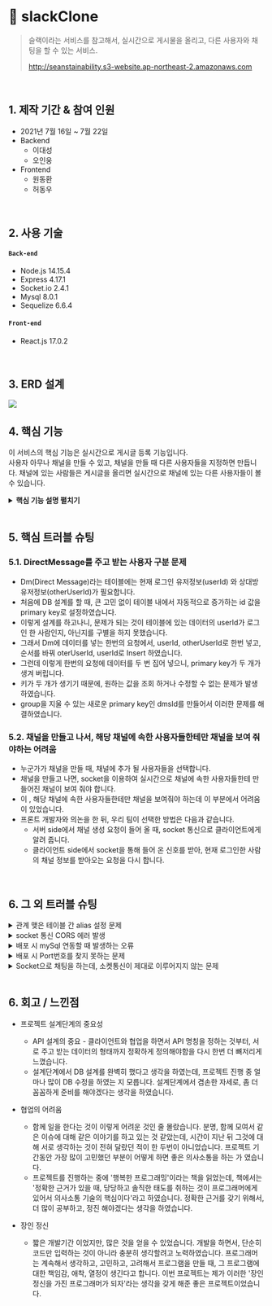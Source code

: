 # :pushpin: slackClone
>슬랙이라는 서비스를 참고해서, 실시간으로 게시물을 올리고, 다른 사용자와 채팅을 할 수 있는 서비스.
>
>http://seanstainability.s3-website.ap-northeast-2.amazonaws.com

</br>

## 1. 제작 기간 & 참여 인원
- 2021년 7월 16일 ~ 7월 22일
- Backend 
  - 이대성
  - 오인웅
- Frontend
  - 원동환
  - 허동우

</br>

## 2. 사용 기술
#### `Back-end`
  - Node.js 14.15.4
  - Express 4.17.1
  - Socket.io 2.4.1
  - Mysql 8.0.1
  - Sequelize 6.6.4
 
#### `Front-end`
  - React.js 17.0.2

</br>

## 3. ERD 설계
![](https://user-images.githubusercontent.com/47413926/126596387-96bfa74d-0559-4927-8201-d799215e33fc.png)


## 4. 핵심 기능
이 서비스의 핵심 기능은 실시간으로 게시글 등록 기능입니다.  
사용자 아무나 채널을 만들 수 있고, 채널을 만들 때 다른 사용자들을 지정하면 만듭니다. 
채널에 있는 사람들은 게시글을 올리면 실시간으로 채널에 있는 다른 사용자들이 볼 수 있습니다.

<details>
<summary><b>핵심 기능 설명 펼치기</b></summary>
<div markdown="1">

### 4.1. 전체 흐름
![](https://user-images.githubusercontent.com/47413926/126625060-79797bb5-ecfa-4a84-bf6c-57e25437bb4a.jpg)


  
### 4.2. 사용자 요청
- **로그인** :pushpin: [코드 확인](https://github.com/slackCloning/slackCloning/blob/main/routes/users.js#L40)
  - passport 모듈을 이용해서 로그인 기능을 구현합니다.
  - 로그인을 성공할 시, 클라이언트에게 jwt 토큰을 전달합니다

- **회원가입** :pushpin: [코드 확인](https://github.com/slackCloning/slackCloning/blob/main/routes/users.js#L20)
  - 회원가입에 들어오는 데이터를 validate라는 middleware로 유효성 검사를 합니다.
  - 유효성 검사를 통과하면 비밀번호를 암호화한 후 DB에 저장합니다.
  
- **채널생성** :pushpin: [코드 확인](https://github.com/slackCloning/slackCloning/blob/main/routes/channel.js#L138)
  - 클라이언트로부터 채널이름, 사용자리스트를 전달 받아, Channel 과 ChannelUserList에 데이터를 insert합니다.
  - 채널등록에 성공한 후, 생성한 데이터를 소켓통신으로 클라이언트에 보냅니다.
  
- **Direct Message 보내기** :pushpin: [코드 확인](https://github.com/slackCloning/slackCloning/blob/main/routes/chat.js#L50)
  - 먼저, 이전에 DM을 보낸 적이 있는 지 체크를 합니다.
  - 만약, 보낸 적이 없다면 DM테이블에 사용자들을 추가합니다.
  
- **게시글 작성하기** :pushpin: [코드 확인](https://github.com/slackCloning/slackCloning/blob/main/routes/channel.js#L199)
  - 필요한 데이터를 클라이언트로부터 전달 받습니다. 특별히 어떤 채널에 종속되어지는 데이터이기 때문에 채널 아이디를 전달 받아야 합니다.

</div>
</details>

</br>

## 5. 핵심 트러블 슈팅
### 5.1. DirectMessage를 주고 받는 사용자 구분 문제
- Dm(Direct Message)라는 테이블에는 현재 로그인 유저정보(userId) 와 상대방 유저정보(otherUserId)가 필요합니다. 
- 처음에 DB 설계를 할 때, 큰 고민 없이 테이블 내에서 자동적으로 증가하는 id 값을 primary key로 설정하였습니다.
- 이렇게 설계를 하고나니, 문제가 되는 것이 테이블에 있는 데이터의 userId가 로그인 한 사람인지, 아닌지를 구별을 하지 못했습니다.
- 그래서 Dm에 데이터를 넣는 한번의 요청에서, userId, otherUserId로 한번 넣고, 순서를 바꿔 oterUserId, userId로 Insert 하였습니다. 
- 그런데 이렇게 한번의 요청에 데이터를 두 번 집어 넣으니, primary key가 두 개가 생겨 버립니다. 
- 키가 두  개가 생기기 때문에, 원하는 값을 조회 하거나 수정할 수 없는 문제가 발생하였습니다. 
- group을 지울 수 있는 새로운 primary key인 dmsId를 만들어서 이러한 문제를 해결하였습니다.


### 5.2. 채널을 만들고 나서, 해당 채널에 속한 사용자들한테만 채널을 보여 줘야하는 어려움
- 누군가가 채널을 만들 때, 채널에 추가 될 사용자들을 선택합니다.
- 채널을 만들고 나면, socket을 이용하여 실시간으로 채널에 속한 사용자들한테 만들어진 채널이 보여 줘야 합니다.
- 이 , 해당 채널에 속한 사용자들한테만 채널을 보여줘야 하는데 이 부분에서 어려움이 있었습니다.
- 프론트 개발자와 의논을 한 뒤, 우리 팀이 선택한 방법은 다음과 같습니다.
  - 서버 side에서 채널 생성 요청이 들어 올 때, socket 통신으로 클라이언트에게 알려 줍니다.
  - 클라이언트 side에서 socket을 통해 들어 온 신호를 받아, 현재 로그인한 사람의 채널 정보를 받아오는 요청을 다시 합니다.

</br>

## 6. 그 외 트러블 슈팅
<details>
<summary>관계 맺은 테이블 간 alias 설정 문제</summary>
<div markdown="1">

- 에러: User is associated to Dm using an alias. You've include an alias (OtherUser), but it does not match the alias(es) defined in your association(User).
- 해결: Sequelize 에서 관계 맺은 테이블의 alias를 사용하기 위해서는 테이블끼리 관계를 맺을 때 사용한 as 속성과 데이터를 가져올 때 사용하는 as 속성의 이름을 똑같이 해야 됨.

</div>
</details>

<details>
<summary>socket 통신 CORS 에러 발생</summary>
<div markdown="1">
  
  - 에러: The value of the 'Access-Control-Allow-Origin' header in the response must not be the wildcard '*' when the request's credentials mode is 'include'.
  - 해결: websocket의 모든 transportation을 허용되는 것이 아니기 때문에, 클라이언트에서 소켓이랑 연결할 때, transports를 'websocket'으로 지정 해주어서 문제 해결.
  
</div>
</details>

<details>
<summary>배포 시 mySql 연동할 때 발생하는 오류</summary>
<div markdown="1">
  
  - 에러: Access denied for user 'root'@'localhost' (using password: YES)
  - 해결: root 사용자의 비밀번호를 일치시키도록 update user set authentication_string=password('1234') where user='root'; 쿼리문 실행
  
</div>
</details>

<details>
<summary> 배포 시 Port번호를 찾지 못하는 문제 </summary>
<div markdown="1">
  
  - 문제: 배포하고 난 뒤, 배포한 서버에 접속할 수 없는 문제
  - 해결: sudo iptables -t nat -A PREROUTING -i eth0 -p tcp --dport 80 -j REDIRECT --to-port 3000 명령어를 통해 문제를 해결.
  
</div>
</details>
    
<details>
<summary> Socket으로 채팅을 하는데, 소켓통신이 제대로 이루어지지 않는 문제  </summary>
<div markdown="1">
  
  ```javascript
    //기존코드
    socket.on('chat', async (data) => {
            const { dmsId, userId, chat } = data;
            const result = await Chat.create({
                dmsId,
                userId,
                chat,
            });
            socket.emit("receive", result);
        });


      //수정코드
      socket.on('chat', async (data) => {
                  const { dmsId, userId, chat } = data;
                  const result = await Chat.create({
                      dmsId,
                      userId,
                      chat,
                  });
                  io.of('chat').emit("receive", result);
              });
  ```
  
  - 해결:  socket.emit("receive", result); => io.of('chat').emit("receive", result); 
   
</div>
</details>    

</br>

## 6. 회고 / 느낀점

- 프로젝트 설계단계의 중요성
  - API 설계의 중요 - 클라이언트와 협업을 하면서 API 명칭을 정하는 것부터, 서로 주고 받는 데이터의 형태까지 정확하게 정의해야함을 다시 한번 더 뼈저리게 느꼈습니다.
  - 설계단계에서 DB 설계를 완벽히 했다고 생각을 하였는데, 프로젝트 진행 중 얼마나 많이 DB 수정을 하였는 지 모릅니다. 설계단계에서 겸손한 자세로, 좀 더 꼼꼼하게 준비를 해야겠다는 생각을 하였습니다.
  
- 협업의 어려움
  - 함께 일을 한다는 것이 이렇게 어려운 것인 줄 몰랐습니다. 분명, 함께 모여서 같은 이슈에 대해 같은 이야기를 하고 있는 것 같았는데, 시간이 지난 뒤 그것에 대해 서로 생각하는 것이 전혀 달랐던 적이 한 두번이 아니었습니다. 프로젝트 기간동안 가장 많이 고민했던 부분이 어떻게 하면 좋은 의사소통을 하는 가 였습니다.
  - 프로젝트를 진행하는 중에 '행복한 프로그래밍'이라는 책을 읽었는데, 책에서는 '정확한 근거가 있을 때, 당당하고 솔직한 태도를 취하는 것이 프로그래머에게 있어서 의사소통 기술의 핵심이다'라고 하였습니다. 정확한 근거를 갖기 위해서, 더 많이 공부하고, 정진 해야겠다는 생각을 하였습니다.

- 장인 정신
  - 짧은 개발기간 이었지만, 많은 것을 얻을 수 있었습니다. 개발을 하면서, 단순히 코드만 입력하는 것이 아니라 충분히 생각할려고 노력하였습니다. 프로그래머는 계속해서 생각하고, 고민하고, 고려해서 프로그램을 만들 때, 그 프로그램에 대한 책임감, 애착, 열정이 생긴다고 합니다. 이번 프로젝트는 제가 이러한 '장인정신을 가진 프로그래머가 되자'라는 생각을 갖게 해준 좋은 프로젝트이었습니다.

  
    
